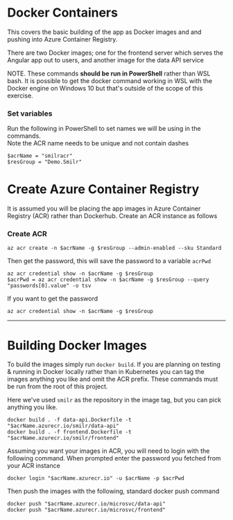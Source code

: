 # Docker Containers

This covers the basic building of the app as Docker images and and pushing into Azure Container Registry.

There are two Docker images; one for the frontend server which serves the Angular app out to users, and another image for the data API service

NOTE. These commands **should be run in PowerShell** rather than WSL bash. It is possible to get the docker command working in WSL with the Docker engine on Windows 10 but that's outside of the scope of this exercise.

### Set variables 

Run the following in PowerShell to set names we will be using in the commands.  
Note the ACR name needs to be unique and not contain dashes
```
$acrName = "smilracr"
$resGroup = "Demo.Smilr"
```

# Create Azure Container Registry
It is assumed you will be placing the app images in Azure Container Registry (ACR) rather than Dockerhub. Create an ACR instance as follows

### Create ACR
```
az acr create -n $acrName -g $resGroup --admin-enabled --sku Standard
```
Then get the password, this will save the password to a variable `acrPwd`
```
az acr credential show -n $acrName -g $resGroup
$acrPwd = az acr credential show -n $acrName -g $resGroup --query "passwords[0].value" -o tsv
```

If you want to get the password 
```
az acr credential show -n $acrName -g $resGroup
```
---

# Building Docker Images

To build the images simply run `docker build`. If you are planning on testing & running in Docker locally rather than in Kubernetes you can tag the images anything you like and omit the ACR prefix. These commands must be run from the root of this project. 

Here we've used `smilr` as the repository in the image tag, but you can pick anything you like.

```
docker build . -f data-api.Dockerfile -t "$acrName.azurecr.io/smilr/data-api"
docker build . -f frontend.Dockerfile -t "$acrName.azurecr.io/smilr/frontend"
```

Assuming you want your images in ACR, you will need to login with the following command. When prompted enter the password you fetched from your ACR instance
```
docker login "$acrName.azurecr.io" -u $acrName -p $acrPwd
```

Then push the images with the following, standard docker push command
```
docker push "$acrName.azurecr.io/microsvc/data-api"
docker push "$acrName.azurecr.io/microsvc/frontend"
```
